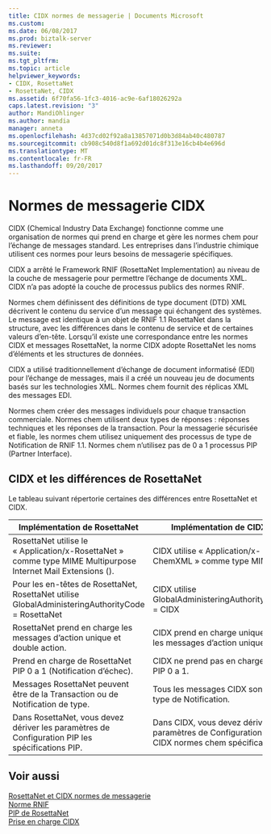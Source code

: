 ```yaml
---
title: CIDX normes de messagerie | Documents Microsoft
ms.custom: 
ms.date: 06/08/2017
ms.prod: biztalk-server
ms.reviewer: 
ms.suite: 
ms.tgt_pltfrm: 
ms.topic: article
helpviewer_keywords:
- CIDX, RosettaNet
- RosettaNet, CIDX
ms.assetid: 6f70fa56-1fc3-4016-ac9e-6af18026292a
caps.latest.revision: "3"
author: MandiOhlinger
ms.author: mandia
manager: anneta
ms.openlocfilehash: 4d37cd02f92a8a13857071d0b3d84ab40c480787
ms.sourcegitcommit: cb908c540d8f1a692d01dc8f313e16cb4b4e696d
ms.translationtype: MT
ms.contentlocale: fr-FR
ms.lasthandoff: 09/20/2017
---
```

# <a name="cidx-messaging-standards"></a>Normes de messagerie CIDX
CIDX (Chemical Industry Data Exchange) fonctionne comme une organisation de normes qui prend en charge et gère les normes chem pour l’échange de messages standard. Les entreprises dans l’industrie chimique utilisent ces normes pour leurs besoins de messagerie spécifiques.  
  
 CIDX a arrêté le Framework RNIF (RosettaNet Implementation) au niveau de la couche de messagerie pour permettre l’échange de documents XML. CIDX n’a pas adopté la couche de processus publics des normes RNIF.  
  
 Normes chem définissent des définitions de type document (DTD) XML décrivent le contenu du service d’un message qui échangent des systèmes. Le message est identique à un objet de RNIF 1.1 RosettaNet dans la structure, avec les différences dans le contenu de service et de certaines valeurs d’en-tête. Lorsqu’il existe une correspondance entre les normes CIDX et messages RosettaNet, la norme CIDX adopte RosettaNet les noms d’éléments et les structures de données.  
  
 CIDX a utilisé traditionnellement d’échange de document informatisé (EDI) pour l’échange de messages, mais il a créé un nouveau jeu de documents basés sur les technologies XML. Normes chem fournit des réplicas XML des messages EDI.  
  
 Normes chem créer des messages individuels pour chaque transaction commerciale. Normes chem utilisent deux types de réponses : réponses techniques et les réponses de la transaction. Pour la messagerie sécurisée et fiable, les normes chem utilisez uniquement des processus de type de Notification de RNIF 1.1. Normes chem n’utilisez pas de 0 a 1 processus PIP (Partner Interface).  
  
## <a name="cidx-and-rosettanet-differences"></a>CIDX et les différences de RosettaNet  
 Le tableau suivant répertorie certaines des différences entre RosettaNet et CIDX.  
  
|Implémentation de RosettaNet|Implémentation de CIDX|  
|-------------------------------|-------------------------|  
|RosettaNet utilise le « Application/x-RosettaNet » comme type MIME Multipurpose Internet Mail Extensions ().|CIDX utilise « Application/x-ChemXML » comme type MIME.|  
|Pour les en-têtes de RosettaNet, RosettaNet utilise GlobalAdministeringAuthorityCode = RosettaNet|CIDX utilise GlobalAdministeringAuthorityCode = CIDX|  
|RosettaNet prend en charge les messages d’action unique et double action.|CIDX prend en charge uniquement les messages d’action unique.|  
|Prend en charge de RosettaNet PIP 0 a 1 (Notification d’échec).|CIDX ne prend pas en charge le PIP 0 a 1.|  
|Messages RosettaNet peuvent être de la Transaction ou de Notification de type.|Tous les messages CIDX sont du type de Notification.|  
|Dans RosettaNet, vous devez dériver les paramètres de Configuration PIP les spécifications PIP.|Dans CIDX, vous devez dériver les paramètres de Configuration PIP CIDX normes chem spécifications.|  
  
## <a name="see-also"></a>Voir aussi  
 [RosettaNet et CIDX normes de messagerie](../../adapters-and-accelerators/accelerator-rosettanet/rosettanet-and-cidx-messaging-standards.md)   
 [Norme RNIF](../../adapters-and-accelerators/accelerator-rosettanet/rnif-standard.md)   
 [PIP de RosettaNet](../../adapters-and-accelerators/accelerator-rosettanet/rosettanet-pips.md)   
 [Prise en charge CIDX](../../adapters-and-accelerators/accelerator-rosettanet/cidx-support.md)